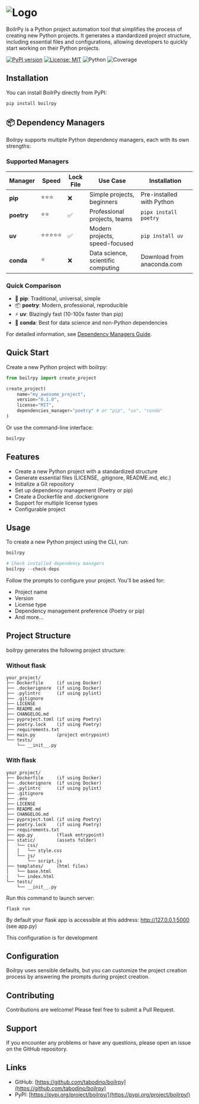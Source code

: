 # ![Logo](https://wesy.fr/img/logo-no-background.svg)


BoilrPy is a Python project automation tool that simplifies the process of creating new Python projects. It generates a standardized project structure, including essential files and configurations, allowing developers to quickly start working on their Python projects.

[![PyPI version](https://badge.fury.io/py/boilrpy.svg)](https://badge.fury.io/py/boilrpy)
[![License: MIT](https://img.shields.io/badge/License-MIT-yellow.svg)](https://opensource.org/licenses/MIT)
![Python](https://img.shields.io/badge/python->3.10-blue.svg)
![Coverage](https://img.shields.io/badge/coverage-100%25-brightgreen.svg)
## Installation

You can install BoilrPy directly from PyPI:


```bash
pip install boilrpy
```

## 📦 Dependency Managers

Boilrpy supports multiple Python dependency managers, each with its own strengths:

### Supported Managers

| Manager | Speed | Lock File | Use Case | Installation |
|---------|-------|-----------|----------|--------------|
| **pip** | ⭐⭐⭐ | ❌ | Simple projects, beginners | Pre-installed with Python |
| **poetry** | ⭐⭐ | ✅ | Professional projects, teams | `pipx install poetry` |
| **uv** | ⭐⭐⭐⭐⭐ | ✅ | Modern projects, speed-focused | `pip install uv` |
| **conda** | ⭐ | ❌ | Data science, scientific computing | Download from anaconda.com |

### Quick Comparison

- 🐍 **pip**: Traditional, universal, simple
- 📦 **poetry**: Modern, professional, reproducible
- ⚡ **uv**: Blazingly fast (10-100x faster than pip)
- 🔬 **conda**: Best for data science and non-Python dependencies

For detailed information, see [Dependency Managers Guide](docs/dependencies_manager.md).

## Quick Start

Create a new Python project with boilrpy:

```python
from boilrpy import create_project

create_project(
    name="my_awesome_project",
    version="0.1.0",
    license="MIT",
    dependencies_manager="poetry" # or "pip", "uv", "conda"
)
```

Or use the command-line interface:

```python
boilrpy
```


## Features

- Create a new Python project with a standardized structure
- Generate essential files (LICENSE, .gitignore, README.md, etc.)
- Initialize a Git repository
- Set up dependency management (Poetry or pip)
- Create a Dockerfile and .dockerignore
- Support for multiple license types
- Configurable project 

## Usage

To create a new Python project using the CLI, run:

```python
boilrpy
```

```python
# Check installed dependency managers
boilrpy --check-deps
```

Follow the prompts to configure your project. You'll be asked for:

- Project name
- Version
- License type
- Dependency management preference (Poetry or pip)
- And more...

## Project Structure

boilrpy generates the following project structure:

### Without flask

```
your_project/
├── Dockerfile     (if using Docker)
├── .dockerignore  (if using Docker)
├── .pylintrc      (if using pylint)
├── .gitignore
├── LICENSE
├── README.md
├── CHANGELOG.md
├── pyproject.toml (if using Poetry)
├── poetry.lock    (if using Poetry)
├── requirements.txt
├── main.py        (project entrypoint)
└── tests/
    └── __init__.py
```

### With flask

```
your_project/
├── Dockerfile     (if using Docker)
├── .dockerignore  (if using Docker)
├── .pylintrc      (if using pylint)
├── .gitignore
├── .env
├── LICENSE
├── README.md
├── CHANGELOG.md
├── pyproject.toml (if using Poetry)
├── poetry.lock    (if using Poetry)
├── requirements.txt
├── app.py         (flask entrypoint)
├── static/        (assets folder)
│   └── css/
│   |   └── style.css
│   └── js/
│       └── script.js
├── templates/     (html files)
│   └── base.html
|   └── index.html
└── tests/
    └── __init__.py
```

Run this command to launch server:
```
flask run
```
By default your flask app is accessible at this address: http://127.0.0.1:5000 (see app.py)

This configuration is for development

## Configuration

Boilrpy uses sensible defaults, but you can customize the project creation process by answering the prompts during project creation.


## Contributing

Contributions are welcome! Please feel free to submit a Pull Request.

## Support

If you encounter any problems or have any questions, please open an issue on the GitHub repository.

## Links

- GitHub: [https://github.com/tabodino/boilrpy](https://github.com/tabodino/boilrpy)
- PyPI: [https://pypi.org/project/boilrpy/](https://pypi.org/project/boilrpy/)

